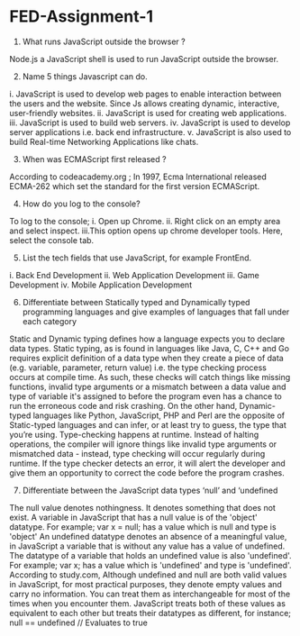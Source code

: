 # FED-Assignment-1
1. What runs JavaScript outside the browser ?

Node.js a JavaScript shell is used to run JavaScript outside the browser.

2. Name 5 things Javascript can do.

i. JavaScript is used  to develop web pages to enable interaction between the users and the website. Since Js allows creating dynamic, interactive, user-friendly websites.
ii. JavaScript is used for creating web applications. 
iii. JavaScript is used to build web servers.
iv. JavaScript is used to develop server applications i.e. back end infrastructure.
v. JavaScript is also used to build Real-time Networking Applications like chats.

3. When was ECMAScript first released ?

According to codeacademy.org ; 
 In 1997, Ecma International released ECMA-262 which set the standard for the first version ECMAScript.

4. How do you log to the console?

To log to the console;
i. Open up Chrome.
ii. Right click on an empty area and select inspect.
iii.This option opens up chrome developer tools. Here, select the console tab.

5. List the tech fields that use JavaScript, for example FrontEnd.

i. Back End Development
ii. Web Application Development
iii. Game Development
iv. Mobile Application Development

6. Differentiate between Statically typed and Dynamically typed programming languages and give examples of languages that fall under each category

Static and Dynamic typing defines how a language expects you to declare data types.
Static typing, as is found in languages like Java, C, C++ and Go requires explicit definition of a data type when they create a piece of data (e.g. variable, parameter, return value) i.e. the type checking process occurs at compile time. As such, these checks will catch things like missing functions, invalid type arguments or a mismatch between a data value and type of variable it's assigned to before the program even has a chance to run the erroneous code and risk crashing.
On the other hand, Dynamic-typed languages like Python, JavaScript, PHP and Perl are the opposite of Static-typed languages and can infer, or at least try to guess, the type that you’re using. Type-checking happens at runtime. Instead of halting operations, the compiler will ignore things like invalid type arguments or mismatched data - instead, type checking will occur regularly during runtime. If the type checker detects an error, it will alert the developer and give them an opportunity to correct the code before the program crashes.

7. Differentiate between the JavaScript data types ‘null’ and ‘undefined&nbsp;

The null value denotes nothingness. It denotes something that does not exist. A variable in JavaScript that has a null value is of the 'object' datatype. For example;
var x = null;                    has a value which is null and type is 'object'
 An undefined datatype denotes an absence of a meaningful value, in JavaScript a variable that is without any value has a value of undefined. The datatype of a variable that holds an undefined value is also 'undefined'. For example;
var x;                    has a value which is 'undefined' and type is 'undefined'.
According to study.com, Although undefined and null are both valid values in JavaScript, for most practical purposes, they denote empty values and carry no information. You can treat them as interchangeable for most of the times when you encounter them. JavaScript treats both of these values as equivalent to each other but treats their datatypes as different, for instance;
null == undefined                    // Evaluates to true

